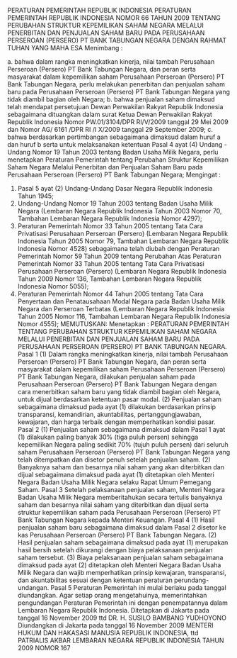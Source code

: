  PERATURAN PEMERINTAH REPUBLIK INDONESIA PERATURAN PEMERINTAH REPUBLIK INDONESIA NOMOR 66 TAHUN 2009 TENTANG PERUBAHAN STRUKTUR KEPEMILIKAN SAHAM NEGARA MELALUI PENERBITAN DAN PENJUALAN SAHAM BARU PADA PERUSAHAAN PERSEROAN (PERSERO) PT BANK TABUNGAN NEGARA
DENGAN RAHMAT TUHAN YANG MAHA ESA
Menimbang :

a. bahwa dalam rangka meningkatkan kinerja, nilai tambah Perusahaan Perseroan (Persero) PT Bank Tabungan Negara, dan peran serta masyarakat dalam kepemilikan saham Perusahaan Perseroan (Persero) PT Bank Tabungan Negara, perlu melakukan penerbitan dan penjualan saham baru pada Perusahaan Perseroan (Persero) PT Bank Tabungan Negara yang tidak diambil bagian oleh Negara;
b. bahwa penjualan saham dimaksud telah mendapat persetujuan Dewan Perwakilan Rakyat Republik Indonesia sebagaimana dituangkan dalam surat Ketua Dewan Perwakilan Rakyat Republik Indonesia Nomor PW.01/3104/DPR RI/V/2009 tanggal 29 Mei 2009 dan Nomor AG/ 6161 /DPR RI /I X/2009 tanggal 29 September 2009;
c. bahwa berdasarkan pertimbangan sebagaimana dimaksud dalam huruf a dan huruf b serta untuk melaksanakan ketentuan Pasal 4 ayat (4) Undang - Undang Nomor 19 Tahun 2003 tentang Badan Usaha Milik Negara, perlu menetapkan Peraturan Pemerintah tentang Perubahan Struktur Kepemilikan Saham Negara Melalui Penerbitan dan Penjualan Saham Baru pada Perusahaan Perseroan (Persero) PT Bank Tabungan Negara;
Mengingat :

1. Pasal 5 ayat (2) Undang-Undang Dasar Negara Republik Indonesia Tahun 1945;
2. Undang-Undang Nomor 19 Tahun 2003 tentang Badan Usaha Milik Negara (Lembaran Negara Republik Indonesia Tahun 2003 Nomor 70, Tambahan Lembaran Negara Republik Indonesia Nomor 4297);
3. Peraturan Pemerintah Nomor 33 Tahun 2005 tentang Tata Cara Privatisasi Perusahaan Perseroan (Persero) (Lembaran Negara Republik Indonesia Tahun 2005 Nomor 79, Tambahan Lembaran Negara Republik Indonesia Nomor 4528) sebagaimana telah diubah dengan Peraturan Pemerintah Nomor 59 Tahun 2009 tentang Perubahan Atas Peraturan Pemerintah Nomor 33 Tahun 2005 tentang Tata Cara Privatisasi Perusahaan Perseroan (Persero) (Lembaran Negara Republik Indonesia Tahun 2009 Nomor 136, Tambahan Lembaran Negara Republik Indonesia Nomor 5055);
4. Peraturan Pemerintah Nomor 44 Tahun 2005 tentang Tata Cara Penyertaan dan Penatausahaan Modal Negara pada Badan Usaha Milik Negara dan Perseroan Terbatas (Lembaran Negara Republik Indonesia Tahun 2005 Nomor 116, Tambahan Lembaran Negara Republik Indonesia Nomor 4555);
MEMUTUSKAN:
 Menetapkan : PERATURAN PEMERINTAH TENTANG PERUBAHAN STRUKTUR KEPEMILIKAN SAHAM NEGARA MELALUI PENERBITAN DAN PENJUALAN SAHAM BARU PADA PERUSAHAAN PERSEROAN (PERSERO) PT BANK TABUNGAN NEGARA.
Pasal 1
(1) Dalam rangka meningkatkan kinerja, nilai tambah Perusahaan Perseroan (Persero) PT Bank Tabungan Negara, dan peran serta masyarakat dalam kepemilikan saham Perusahaan Perseroan (Persero) PT Bank Tabungan Negara, dilakukan penjualan saham pada Perusahaan Perseroan (Persero) PT Bank Tabungan Negara dengan cara menerbitkan saham baru yang tidak diambil bagian oleh Negara, untuk dijual berdasarkan ketentuan pasar modal.
(2) Penjualan saham sebagaimana dimaksud pada ayat (1) dilakukan berdasarkan prinsip transparansi, kemandirian, akuntabilitas, pertanggungjawaban, kewajaran, dan harga terbaik dengan memperhatikan kondisi pasar.
Pasal 2
(1) Penjualan saham sebagaimana dimaksud dalam Pasal 1 ayat (1) dilakukan paling banyak 30% (tiga puluh persen) sehingga kepemilikan Negara paling sedikit 70% (tujuh puluh persen) dari seluruh saham Perusahaan Perseroan (Persero) PT Bank Tabungan Negara yang telah ditempatkan dan disetor penuh setelah penjualan saham.
(2) Banyaknya saham dan besarnya nilai saham yang akan diterbitkan dan dijual sebagaimana dimaksud pada ayat (1) ditetapkan oleh Menteri Negara Badan Usaha Milik Negara selaku Rapat Umum Pemegang Saham.
Pasal 3
Setelah pelaksanaan penjualan saham, Menteri Negara Badan Usaha Milik Negara memberitahukan secara tertulis banyaknya saham dan besarnya nilai saham yang diterbitkan dan dijual serta struktur kepemilikan saham pada Perusahaan Perseroan (Persero) PT Bank Tabungan Negara kepada Menteri Keuangan.
Pasal 4
(1) Hasil penjualan saham baru sebagaimana dimaksud dalam Pasal 2 disetor ke kas Perusahaan Perseroan (Persero) PT Bank Tabungan Negara.
(2) Hasil penjualan saham sebagaimana dimaksud pada ayat (1) merupakan hasil bersih setelah dikurangi dengan biaya pelaksanaan penjualan saham tersebut.
(3) Biaya pelaksanaan penjualan saham sebagaimana dimaksud pada ayat (2) ditetapkan oleh Menteri Negara Badan Usaha Milik Negara dan wajib memperhatikan prinsip kewajaran, transparansi, dan akuntabilitas sesuai dengan ketentuan peraturan perundang- undangan.
Pasal 5
Peraturan Pemerintah ini mulai berlaku pada tanggal diundangkan.
Agar setiap orang mengetahuinya, memerintahkan pengundangan Peraturan Pemerintah ini dengan penempatannya dalam Lembaran Negara Republik Indonesia. Ditetapkan di Jakarta pada tanggal 16 November 2009 ttd DR. H. SUSILO BAMBANG YUDHOYONO Diundangkan di Jakarta pada tanggal 16 November 2009 MENTERI HUKUM DAN HAKASASI MANUSIA REPUBLIK INDONESIA, ttd PATRIALIS AKBAR LEMBARAN NEGARA REPUBLIK INDONESIA TAHUN 2009 NOMOR 167